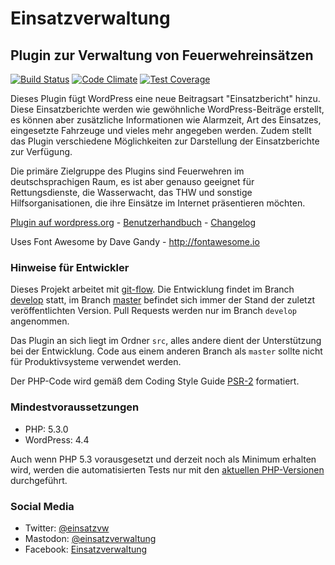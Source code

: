 # Einsatzverwaltung
## Plugin zur Verwaltung von Feuerwehreins&auml;tzen

[![Build Status](https://travis-ci.org/abrain/einsatzverwaltung.svg)](https://travis-ci.org/abrain/einsatzverwaltung) [![Code Climate](https://codeclimate.com/github/abrain/einsatzverwaltung/badges/gpa.svg)](https://codeclimate.com/github/abrain/einsatzverwaltung) [![Test Coverage](https://codeclimate.com/github/abrain/einsatzverwaltung/badges/coverage.svg)](https://codeclimate.com/github/abrain/einsatzverwaltung/coverage)

Dieses Plugin f&uuml;gt WordPress eine neue Beitragsart "Einsatzbericht" hinzu. Diese Einsatzberichte werden wie gew&ouml;hnliche WordPress-Beitr&auml;ge erstellt, es k&ouml;nnen aber zus&auml;tzliche Informationen wie Alarmzeit, Art des Einsatzes, eingesetzte Fahrzeuge und vieles mehr angegeben werden. Zudem stellt das Plugin verschiedene M&ouml;glichkeiten zur Darstellung der Einsatzberichte zur Verf&uuml;gung.

Die prim&auml;re Zielgruppe des Plugins sind Feuerwehren im deutschsprachigen Raum, es ist aber genauso geeignet f&uuml;r Rettungsdienste, die Wasserwacht, das THW und sonstige Hilfsorganisationen, die ihre Eins&auml;tze im Internet pr&auml;sentieren m&ouml;chten.

[Plugin auf wordpress.org](https://wordpress.org/plugins/einsatzverwaltung/) - [Benutzerhandbuch](https://einsatzverwaltung.abrain.de/dokumentation/) - [Changelog](https://github.com/abrain/einsatzverwaltung/releases)

Uses Font Awesome by Dave Gandy - http://fontawesome.io

### Hinweise f&uuml;r Entwickler
Dieses Projekt arbeitet mit [git-flow](http://nvie.com/posts/a-successful-git-branching-model/).
Die Entwicklung findet im Branch [develop](https://github.com/abrain/einsatzverwaltung/tree/develop) statt, im Branch [master](https://github.com/abrain/einsatzverwaltung/tree/master) befindet sich immer der Stand der zuletzt ver&ouml;ffentlichten Version.
Pull Requests werden nur im Branch `develop` angenommen.

Das Plugin an sich liegt im Ordner `src`, alles andere dient der Unterst&uuml;tzung bei der Entwicklung.
Code aus einem anderen Branch als `master` sollte nicht f&uuml;r Produktivsysteme verwendet werden.

Der PHP-Code wird gem&auml;&szlig; dem Coding Style Guide [PSR-2](http://www.php-fig.org/psr/psr-2/) formatiert.

### Mindestvoraussetzungen
* PHP: 5.3.0
* WordPress: 4.4

Auch wenn PHP 5.3 vorausgesetzt und derzeit noch als Minimum erhalten wird, werden die automatisierten Tests nur mit den [aktuellen PHP-Versionen](https://secure.php.net/supported-versions.php) durchgef&uuml;hrt.

### Social Media

* Twitter: [@einsatzvw](https://twitter.com/einsatzvw)
* Mastodon: [@einsatzverwaltung](https://chaos.social/@einsatzverwaltung)
* Facebook: [Einsatzverwaltung](https://www.facebook.com/einsatzverwaltung/)
